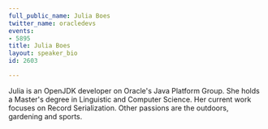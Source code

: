 ```yaml
---
full_public_name: Julia Boes
twitter_name: oracledevs
events:
- 5895
title: Julia Boes
layout: speaker_bio
id: 2603

---
```

Julia is an OpenJDK developer on Oracle's Java Platform Group.
She holds a Master's degree in Linguistic and Computer Science. Her current work focuses on Record Serialization. Other passions are the outdoors, gardening and sports.